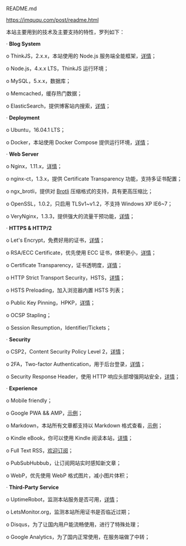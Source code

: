 README.md

https://imququ.com/post/readme.html

本站主要用到的技术及主要支持的特性，罗列如下：

·         **Blog System**

o    ThinkJS，2.x.x，本站使用的 Node.js 服务端全能框架，[详情](https://imququ.com/post/ququblog.html)；

o    Node.js，4.x.x LTS，ThinkJS 运行环境；

o    MySQL，5.x.x，数据库；

o    Memcached，缓存热门数据；

o    ElasticSearch，提供博客站内搜索，[详情](https://imququ.com/post/elasticsearch.html)；

·         **Deployment**

o    Ubuntu，16.04.1 LTS；

o    Docker，本站使用 Docker Compose 提供运行环境，[详情](https://imququ.com/post/use-docker.html)；

·         **Web Server**

o    Nginx，1.11.x，[详情](https://imququ.com/post/my-nginx-conf.html)；

o    nginx-ct，1.3.x，提供 Certificate Transparency 功能，支持多证书配置；

o    ngx_brotli，提供对 [Brotli](https://github.com/google/brotli) 压缩格式的支持，具有更高压缩比；

o    OpenSSL，1.0.2，只启用 TLSv1~v1.2，不支持 Windows XP IE6~7；

o    VeryNginx，1.3.3，提供强大的流量干预功能，[详情](https://imququ.com/post/use-verynginx.html)；

·         **HTTPS & HTTP/2**

o    Let's Encrypt，免费好用的证书，[详情](https://imququ.com/post/letsencrypt-certificate.html)；

o    RSA/ECC Certificate，优先使用 ECC 证书，体积更小，[详情](https://imququ.com/post/ecc-certificate.html)；

o    Certificate Transparency，证书透明度，[详情](https://imququ.com/post/certificate-transparency.html)；

o    HTTP Strict Transport Security，HSTS，[详情](https://imququ.com/post/sth-about-switch-to-https.html#toc-2)；

o    HSTS Preloading，加入浏览器内置 HSTS 列表；

o    Public Key Pinning，HPKP，[详情](https://imququ.com/post/http-public-key-pinning.html)；

o    OCSP Stapling；

o    Session Resumption，Identifier/Tickets；

·         **Security**

o    CSP2，Content Security Policy Level 2，[详情](https://imququ.com/post/content-security-policy-level-2.html)；

o    2FA，Two-factor Authentication，用于后台登录，[详情](https://imququ.com/post/about-two-factor-authentication.html)；

o    Security Response Header，使用 HTTP 响应头部增强网站安全，[详情](https://imququ.com/post/web-security-and-response-header.html)；

·         **Experience**

o    Mobile friendly；

o    Google PWA && AMP，[示例](https://imququ.com/amp/post/readme.html)；

o    Markdown，本站所有文章都支持以 Markdown 格式查看，[示例](https://imququ.com/post/readme.md)；

o    Kindle eBook，你可以使用 Kindle 阅读本站，[详情](https://imququ.com/post/for-kindle.html)；

o    Full Text RSS，[欢迎订阅](https://imququ.com/rss.html)；

o    PubSubHubbub，让订阅网站实时感知新文章；

o    WebP，优先使用 WebP 格式图片，减小图片体积；

·         **Third-Party Service**

o    UptimeRobot，监测本站服务是否可用，[详情](https://stats.uptimerobot.com/nrKx9T6NZ)；

o    LetsMonitor.org，监测本站所用证书是否临近过期；

o    Disqus，为了让国内用户能流畅使用，进行了特殊处理；

o    Google Analytics，为了国内正常使用，在服务端做了中转；

 